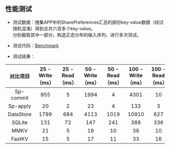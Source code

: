 ## 性能测试
- 测试数据：搜集APP中的SharePreferences汇总的部份key-value数据（经过随机混淆）得到总共六百多个key-value。<br>
  分别截取其中一部分，构造正态分布的输入序列，进行多次测试。
- 测试代码：[Benchmark](https://github.com/BillyWei01/FastKV/blob/main/app/src/main/java/io/fastkv/fastkvdemo/Benchmark.kt)

- 测试结果：

|对比项目|25 - Write（ms）|25 - Read（ms）|50 - Write（ms）|50 - Read（ms）|100 - Write（ms）|100 - Read（ms）|200 - Write（ms）|200 - Read（ms）|400 - Write（ms）|400 - Read（ms）|600 - Write（ms）|600 - Read（ms）|
|:--:|:--:|:--:|:--:|:--:|:--:|:--:|:--:|:--:|:--:|:--:|:--:|:--:|
|Sp-commit|955|5|1994|4|4301|10|8772|3|22922|1|33072|6|
|Sp-apply|20|2|23|4|133|3|294|3|739|1|874|6|
|DataStore|1799|684|4113|1019|10910|627|30840|934|59710|3716|120811|2614|
|SQLite|131|72|147|241|388|336|753|592|1262|615|3146|1036|
|MMKV|21|5|18|10|38|10|77|22|40|6|63|7|
|FastKV|15|5|17|11|33|16|40|23|48|18|112|60|


